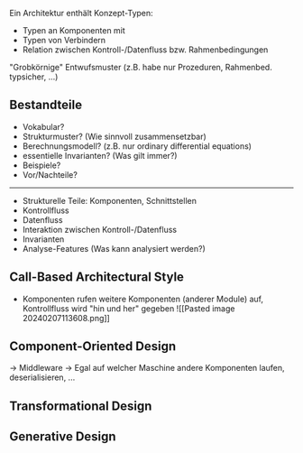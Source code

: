 Ein Architektur enthält Konzept-Typen:
- Typen an Komponenten mit
- Typen von Verbindern
- Relation zwischen Kontroll-/Datenfluss bzw. Rahmenbedingungen

"Grobkörnige" Entwufsmuster (z.B. habe nur Prozeduren, Rahmenbed. typsicher, ...)
## Bestandteile
- Vokabular?
- Strukturmuster? (Wie sinnvoll zusammensetzbar)
- Berechnungsmodell? (z.B. nur ordinary differential equations)
- essentielle Invarianten? (Was gilt immer?)
- Beispiele?
- Vor/Nachteile?
---
- Strukturelle Teile: Komponenten, Schnittstellen
- Kontrollfluss
- Datenfluss
- Interaktion zwischen Kontroll-/Datenfluss
- Invarianten
- Analyse-Features (Was kann analysiert werden?)

## Call-Based Architectural Style
- Komponenten rufen weitere Komponenten (anderer Module) auf, Kontrollfluss wird "hin und her" gegeben
![[Pasted image 20240207113608.png]]

## Component-Oriented Design
-> Middleware
-> Egal auf welcher Maschine andere Komponenten laufen, deserialisieren, ...

## Transformational Design
## Generative Design
